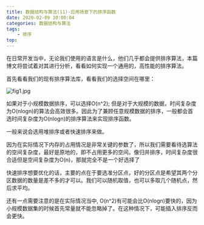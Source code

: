 ```yaml
---
title: 数据结构与算法(11)-应用场景下的排序函数
date: 2020-02-09 10:00:04
categories: 数据结构与算法
tags:
    - 排序
top:
---
```

在日常开发当中，无论我们使用的语言是什么，他们几乎都会提供排序算法，本篇博文将尝试着对其进行分析，看看如何实现一个通用的，高性能的排序算法。

首先看看我们的现有排序算法库，看看我们的选择空间在哪里： 

![fig1.jpg](https://i.loli.net/2020/02/10/2ga9UPTNkOcb8wr.jpg)

如果对于小规模数据排序，可以选择O(n^2); 但是对于大规模的数据，时间复杂度为O(nlogn)的算法会高效很多。因此为了兼顾任意规模数据的排序，一般都会首选时间复杂度为O(nlogn)的排序算法来实现排序函数。

一般来说会选用堆排序或者快速排序来做。

因为在实际情况下内存的占用情况是非常关键的参数了，所以我们需要看待选算法的空间复杂度，最好是原地的，即不占用更多的空间。像归并排序，时间复杂度很合适但是空间复杂度为O(n)，那就完全不是一个好选择了

快速排序想要优化的话，主要的点在于要选准分区点，好的分区点是希望其两个分区数据的数量是差不多的才可以。我们可以随机取值，也可以多取几个随机点，然后求平均。

还有一点需要注意的是在实际情况当中, O(n^2)有可能会比O(nlogn)要快的，因为小规模数据集的时候首先常量就不能忽略掉了。在这种情况下，可能插入排序反而会更快。